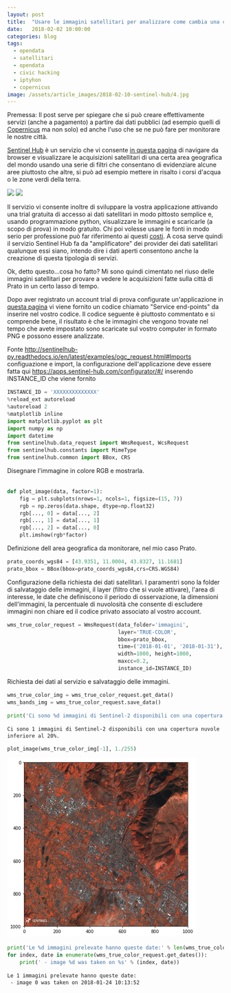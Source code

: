 ```yaml
---
layout: post
title:  "Usare le immagini satellitari per analizzare come cambia una città nel tempo"
date:   2018-02-02 10:00:00
categories: blog
tags:
  - opendata
  - satellitari
  - opendata
  - civic hacking
  - iptyhon
  - copernicus
image: /assets/article_images/2018-02-10-sentinel-hub/4.jpg
---
```


Premessa: Il post serve per spiegare che si può creare effettivamente servizi (anche a pagamento) a partire dai dati pubblici (ad esempio quelli di [Copernicus](http://www.copernicus.eu/) ma non solo) ed anche l'uso che se ne può fare per monitorare le nostre città.

[Sentinel Hub](https://www.sentinel-hub.com/) è un servizio che vi consente [in questa pagina](https://apps.sentinel-hub.com/sentinel-playground/) di navigare da browser e visualizzare le acquisizioni satellitari di una certa area geografica del mondo usando una serie di filtri che consentano di evidenziare alcune aree piuttosto che altre, si può ad esempio mettere in risalto i corsi d'acqua o le zone verdi della terra.

![](/assets/article_images/2018-02-10-sentinel-hub/2.png)
![](/assets/article_images/2018-02-10-sentinel-hub/3.png)


Il servizio vi consente inoltre di sviluppare la vostra applicazione attivando una trial gratuita di accesso ai dati satellitari in modo pittosto semplice e, usando programmazione python, visualizzare le immagini e scaricarle (a scopo di prova) in modo gratuito. Chi poi volesse usare le fonti in modo serio per professione può far riferimento ai questi [costi](https://www.sentinel-hub.com/pricing-plans). A cosa serve quindi il servizio Sentinel Hub fa da "amplificatore" dei provider dei dati satellitari qualunque essi siano, intendo dire i dati aperti consentono anche la creazione di questa tipologia di servizi.

Ok, detto questo...cosa ho fatto? Mi sono quindi cimentato nel riuso delle immagini satellitari per provare a vedere le acquisizioni fatte sulla città di Prato in un certo lasso di tempo.

Dopo aver registrato un account trial di prova configurate un'applicazione in [questa pagina](https://apps.sentinel-hub.com/configurator/#/configurations/) vi viene fornito un codice chiamato "Service end-points" da inserire nel vostro codice. Il codice seguente è piuttosto commentato e si comprende bene, il risultato è che le immagini che vengono trovate nel tempo che avete impostato sono scaricate sul vostro computer in formato PNG e possono essere analizzate.

Fonte http://sentinelhub-py.readthedocs.io/en/latest/examples/ogc_request.html#Imports
configuazione e import, la configurazione dell'applicazione deve essere fatta qui https://apps.sentinel-hub.com/configurator/#/ inserendo INSTANCE_ID che viene fornito


```python
INSTANCE_ID = 'XXXXXXXXXXXXXX'
%reload_ext autoreload
%autoreload 2
%matplotlib inline
import matplotlib.pyplot as plt
import numpy as np
import datetime
from sentinelhub.data_request import WmsRequest, WcsRequest
from sentinelhub.constants import MimeType
from sentinelhub.common import BBox, CRS
```

Disegnare l'immagine in colore RGB e mostrarla.


```python

def plot_image(data, factor=1):
    fig = plt.subplots(nrows=1, ncols=1, figsize=(15, 7))
    rgb = np.zeros(data.shape, dtype=np.float32)
    rgb[..., 0] = data[..., 2]
    rgb[..., 1] = data[..., 1]
    rgb[..., 2] = data[..., 0]
    plt.imshow(rgb*factor)
```

Definizione dell area geografica da monitorare, nel mio caso Prato.


```python
prato_coords_wgs84 = [43.9351, 11.0004, 43.8327, 11.1681]
prato_bbox = BBox(bbox=prato_coords_wgs84,crs=CRS.WGS84)
```

Configurazione della richiesta dei dati satellitari. I paramentri sono la folder di salvataggio delle immagini, il layer (filtro che si vuole attivare), l'area di interesse, le date che definiscono il periodo di osservazione, la dimensioni dell'immagini, la percentuale di nuvolosità che consente di escludere immagini non chiare ed il codice privato associato al vostro account.


```python
wms_true_color_request = WmsRequest(data_folder='immagini',
                                    layer='TRUE-COLOR',
                                    bbox=prato_bbox,
                                    time=('2018-01-01', '2018-01-31'),
                                    width=1000, height=1000,
                                    maxcc=0.2,
                                    instance_id=INSTANCE_ID)
```

Richiesta dei dati al servizio e salvataggio delle immagini.


```python
wms_true_color_img = wms_true_color_request.get_data()
wms_bands_img = wms_true_color_request.save_data()
```


```python
print('Ci sono %d immagini di Sentinel-2 disponibili con una copertura nuvole inferiore al %1.0f%%.' % (len(wms_true_color_img), wms_true_color_request.maxcc * 100.0))
```

    Ci sono 1 immagini di Sentinel-2 disponibili con una copertura nuvole inferiore al 20%.



```python
plot_image(wms_true_color_img[-1], 1./255)
```


![png](/assets/article_images/2018-02-10-sentinel-hub/1.png)



```python
print('Le %d immagini prelevate hanno queste date:' % len(wms_true_color_img))
for index, date in enumerate(wms_true_color_request.get_dates()):
    print(' - image %d was taken on %s' % (index, date))
```

    Le 1 immagini prelevate hanno queste date:
     - image 0 was taken on 2018-01-24 10:13:52

